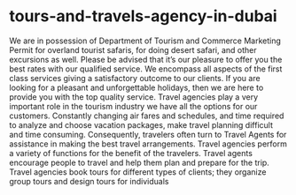 # tours-and-travels-agency-in-dubai
We are in possession of Department of Tourism and Commerce Marketing Permit for overland tourist safaris, for doing desert safari, and other excursions as well. Please be advised that it’s our pleasure to offer you the best rates with our qualified service.
We encompass all aspects of the first class services giving a satisfactory outcome to our clients. If you are looking for a pleasant and unforgettable holidays, then we are here to provide you with the top quality service.   Travel agencies play a very important role in the tourism industry we have all the options for our customers.
Constantly changing air fares and schedules, and time required to analyze and choose vacation packages, make travel planning difficult and time consuming.
Consequently, travelers often turn to Travel Agents for assistance in making the best travel arrangements. Travel agencies perform a variety of functions for the
benefit of the travelers. Travel agents encourage people to travel and help them plan and prepare for the trip. Travel agencies book tours for different types of
clients; they organize group tours and design tours for individuals
